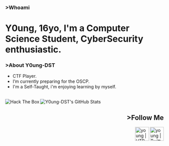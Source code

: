 ### >Whoami

# Y0ung, 16yo, I'm a Computer Science Student, CyberSecurity enthusiastic.

### >About Y0ung-DST

- CTF Player.
- I’m currently preparing for the OSCP.
- I'm a Self-Taught, i'm enjoying learning by myself.
<br>
<img align="left" src="http://www.hackthebox.eu/badge/image/252510" alt="Hack The Box">
<img align="left" alt="Y0ung-DST's GitHub Stats" src="https://github-readme-stats.vercel.app/api?username=Y0ung-DST&show_icons=true&theme=tokyonight" />

<br>
<h2 align="right">>Follow Me</h2>

[<img align="right" alt="young | Twitter" width="44px" src="https://cdn.jsdelivr.net/npm/simple-icons@v3/icons/twitter.svg" />][twitter]
[<img align="right" alt="young | HTB" width="44px" src="https://forum.hackthebox.eu/uploads/RJZMUY81IQLQ.png" />][HTB]


[HTB]: https://www.hackthebox.eu/profile/252510
[twitter]: https://twitter.com/Y0ung_MA
